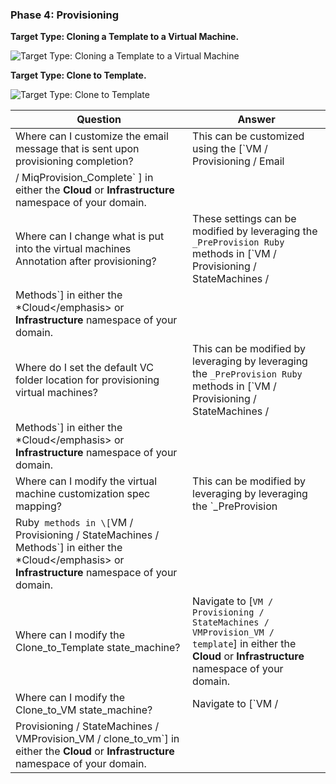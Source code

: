 ### Phase 4: Provisioning

**Target Type: Cloning a Template to a Virtual Machine.**

![Target Type: Cloning a Template to a Virtual
Machine](/images/:../images/2377.png)

**Target Type: Clone to Template.**

![Target Type: Clone to Template](/images/:../images/2378.png)

| Question                                                                                | Answer                                                                                                                                                                                                                    |
| --------------------------------------------------------------------------------------- | ------------------------------------------------------------------------------------------------------------------------------------------------------------------------------------------------------------------------- |
| Where can I customize the email message that is sent upon provisioning completion?      | This can be customized using the \[`VM / Provisioning / Email
/ MiqProvision_Complete` \] in either the **Cloud** or **Infrastructure** namespace of your domain.                                                         |
| Where can I change what is put into the virtual machines Annotation after provisioning? | These settings can be modified by leveraging the `_PreProvision Ruby` methods in \[`VM / Provisioning / StateMachines /
Methods`\] in either the \*Cloud\</emphasis\> or **Infrastructure** namespace of your domain.     |
| Where do I set the default VC folder location for provisioning virtual machines?        | This can be modified by leveraging by leveraging the `_PreProvision Ruby` methods in \[`VM / Provisioning / StateMachines /
Methods`\] in either the \*Cloud\</emphasis\> or **Infrastructure** namespace of your domain. |
| Where can I modify the virtual machine customization spec mapping?                      | This can be modified by leveraging by leveraging the `_PreProvision
Ruby` methods in \[`VM / Provisioning / StateMachines / Methods`\] in either the \*Cloud\</emphasis\> or **Infrastructure** namespace of your domain. |
| Where can I modify the Clone\_to\_Template state\_machine?                              | Navigate to \[`VM / Provisioning / StateMachines / VMProvision_VM / template`\] in either the **Cloud** or **Infrastructure** namespace of your domain.                                                                   |
| Where can I modify the Clone\_to\_VM state\_machine?                                    | Navigate to \[`VM /
Provisioning / StateMachines / VMProvision_VM / clone_to_vm`\] in either the **Cloud** or **Infrastructure** namespace of your domain.                                                                |
